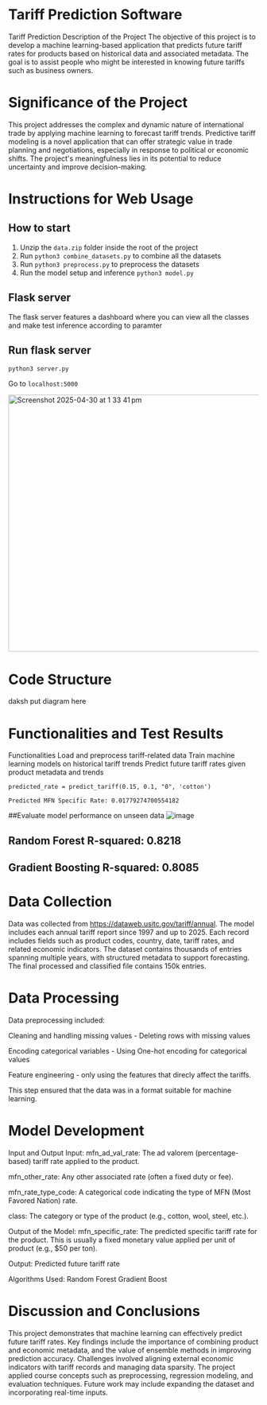 # Tariff Prediction Software

Tariff Prediction
Description of the Project
The objective of this project is to develop a machine learning-based application that predicts future tariff rates for products based on historical data and associated metadata. The goal is to assist people who might be interested in knowing future tariffs such as business owners.

# Significance of the Project
This project addresses the complex and dynamic nature of international trade by applying machine learning to forecast tariff trends. Predictive tariff modeling is a novel application that can offer strategic value in trade planning and negotiations, especially in response to political or economic shifts. The project's meaningfulness lies in its potential to reduce uncertainty and improve decision-making.

# Instructions for Web Usage
## How to start

1. Unzip the `data.zip` folder inside the root of the project
2. Run `python3 combine_datasets.py` to combine all the datasets
3. Run `python3 preprocess.py` to preprocess the datasets
4. Run the model setup and inference `python3 model.py`

## Flask server

The flask server features a dashboard where you can view all the classes and 
make test inference according to paramter

## Run flask server

```
python3 server.py

```

Go to `localhost:5000`

<img width="517" alt="Screenshot 2025-04-30 at 1 33 41 pm" src="https://github.com/user-attachments/assets/0524af17-b800-41f9-bc4b-e0e9fa87e780" />

# Code Structure
daksh put diagram here

# Functionalities and Test Results
Functionalities
Load and preprocess tariff-related data
Train machine learning models on historical tariff trends
Predict future tariff rates given product metadata and trends
```
predicted_rate = predict_tariff(0.15, 0.1, "0", 'cotton')
```
```
Predicted MFN Specific Rate: 0.01779274700554182
```

##Evaluate model performance on unseen data
![image](https://github.com/user-attachments/assets/9299b43f-9f0b-4fb1-b754-71ac727ae8d3)
## Random Forest R-squared: 0.8218
## Gradient Boosting R-squared: 0.8085


# Data Collection
Data was collected from https://dataweb.usitc.gov/tariff/annual. The model includes each annual tariff report since 1997 and up to 2025. Each record includes fields such as product codes, country, date, tariff rates, and related economic indicators. The dataset contains thousands of entries spanning multiple years, with structured metadata to support forecasting. The final processed and classified file contains 150k entries.

# Data Processing
Data preprocessing included:

Cleaning and handling missing values - Deleting rows with missing values

Encoding categorical variables - Using One-hot encoding for categorical values

Feature engineering - only using the features that direcly affect the tariffs.

This step ensured that the data was in a format suitable for machine learning.

# Model Development
Input and Output
Input: 
mfn_ad_val_rate:
The ad valorem (percentage-based) tariff rate applied to the product.

mfn_other_rate:
Any other associated rate (often a fixed duty or fee).

mfn_rate_type_code:
A categorical code indicating the type of MFN (Most Favored Nation) rate.

class:
The category or type of the product (e.g., cotton, wool, steel, etc.).

Output of the Model:
mfn_specific_rate:
The predicted specific tariff rate for the product. This is usually a fixed monetary value applied per unit of product (e.g., $50 per ton).

Output: Predicted future tariff rate

Algorithms Used:
Random Forest
Gradient Boost

# Discussion and Conclusions
This project demonstrates that machine learning can effectively predict future tariff rates. Key findings include the importance of combining product and economic metadata, and the value of ensemble methods in improving prediction accuracy. Challenges involved aligning external economic indicators with tariff records and managing data sparsity. The project applied course concepts such as preprocessing, regression modeling, and evaluation techniques. Future work may include expanding the dataset and incorporating real-time inputs.
